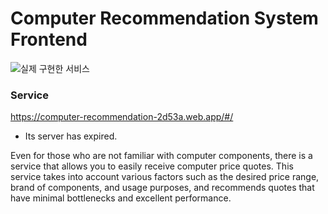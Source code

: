 # Computer Recommendation System Frontend

![실제 구현한 서비스](https://github.com/seokjin1013/computer-rec/assets/63408412/08ed066f-f748-4109-9edf-95e3e454969f)

### Service

https://computer-recommendation-2d53a.web.app/#/

* Its server has expired.

Even for those who are not familiar with computer components, there is a service that allows you to easily receive computer price quotes. This service takes into account various factors such as the desired price range, brand of components, and usage purposes, and recommends quotes that have minimal bottlenecks and excellent performance.
